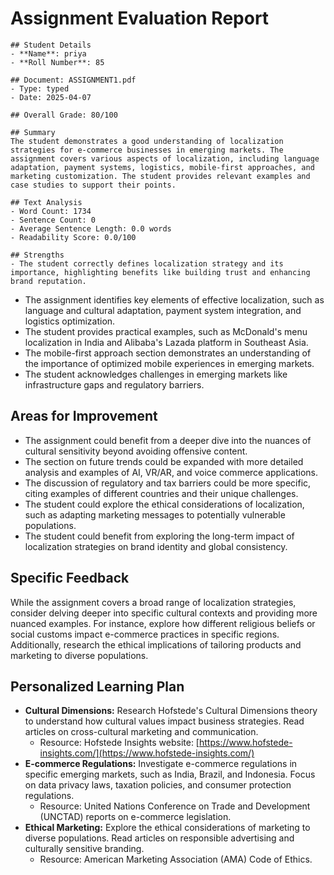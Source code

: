# Assignment Evaluation Report

    ## Student Details
    - **Name**: priya
    - **Roll Number**: 85

    ## Document: ASSIGNMENT1.pdf
    - Type: typed
    - Date: 2025-04-07

    ## Overall Grade: 80/100

    ## Summary
    The student demonstrates a good understanding of localization strategies for e-commerce businesses in emerging markets. The assignment covers various aspects of localization, including language adaptation, payment systems, logistics, mobile-first approaches, and marketing customization. The student provides relevant examples and case studies to support their points.

    ## Text Analysis
    - Word Count: 1734
    - Sentence Count: 0
    - Average Sentence Length: 0.0 words
    - Readability Score: 0.0/100

    ## Strengths
    - The student correctly defines localization strategy and its importance, highlighting benefits like building trust and enhancing brand reputation.
- The assignment identifies key elements of effective localization, such as language and cultural adaptation, payment system integration, and logistics optimization.
- The student provides practical examples, such as McDonald's menu localization in India and Alibaba's Lazada platform in Southeast Asia.
- The mobile-first approach section demonstrates an understanding of the importance of optimized mobile experiences in emerging markets.
- The student acknowledges challenges in emerging markets like infrastructure gaps and regulatory barriers.

## Areas for Improvement
- The assignment could benefit from a deeper dive into the nuances of cultural sensitivity beyond avoiding offensive content.
- The section on future trends could be expanded with more detailed analysis and examples of AI, VR/AR, and voice commerce applications.
- The discussion of regulatory and tax barriers could be more specific, citing examples of different countries and their unique challenges.
- The student could explore the ethical considerations of localization, such as adapting marketing messages to potentially vulnerable populations.
- The student could benefit from exploring the long-term impact of localization strategies on brand identity and global consistency.

## Specific Feedback
While the assignment covers a broad range of localization strategies, consider delving deeper into specific cultural contexts and providing more nuanced examples. For instance, explore how different religious beliefs or social customs impact e-commerce practices in specific regions. Additionally, research the ethical implications of tailoring products and marketing to diverse populations.

## Personalized Learning Plan
- **Cultural Dimensions:** Research Hofstede's Cultural Dimensions theory to understand how cultural values impact business strategies. Read articles on cross-cultural marketing and communication.
    *   Resource: Hofstede Insights website: [https://www.hofstede-insights.com/](https://www.hofstede-insights.com/)
- **E-commerce Regulations:** Investigate e-commerce regulations in specific emerging markets, such as India, Brazil, and Indonesia. Focus on data privacy laws, taxation policies, and consumer protection regulations.
    *   Resource: United Nations Conference on Trade and Development (UNCTAD) reports on e-commerce legislation.
- **Ethical Marketing:** Explore the ethical considerations of marketing to diverse populations. Read articles on responsible advertising and culturally sensitive branding.
    *   Resource: American Marketing Association (AMA) Code of Ethics.
